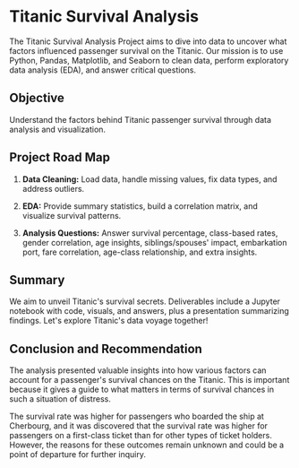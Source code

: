 # Titanic Survival Analysis

The Titanic Survival Analysis Project aims to dive into data to uncover what factors influenced passenger survival on the Titanic. Our mission is to use Python, Pandas, Matplotlib, and Seaborn to clean data, perform exploratory data analysis (EDA), and answer critical questions.

## Objective

Understand the factors behind Titanic passenger survival through data analysis and visualization.

## Project Road Map

1. **Data Cleaning:** Load data, handle missing values, fix data types, and address outliers.

2. **EDA:** Provide summary statistics, build a correlation matrix, and visualize survival patterns.

3. **Analysis Questions:** Answer survival percentage, class-based rates, gender correlation, age insights, siblings/spouses' impact, embarkation port, fare correlation, age-class relationship, and extra insights.

## Summary

We aim to unveil Titanic's survival secrets. Deliverables include a Jupyter notebook with code, visuals, and answers, plus a presentation summarizing findings. Let's explore Titanic's data voyage together!

## Conclusion and Recommendation

The analysis presented valuable insights into how various factors can account for a passenger's survival chances on the Titanic. This is important because it gives a guide to what matters in terms of survival chances in such a situation of distress.

The survival rate was higher for passengers who boarded the ship at Cherbourg, and it was discovered that the survival rate was higher for passengers on a first-class ticket than for other types of ticket holders. However, the reasons for these outcomes remain unknown and could be a point of departure for further inquiry.
